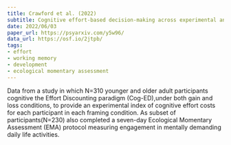 ```yaml
---
title: Crawford et al. (2022)
subtitle: Cognitive effort-based decision-making across experimental and daily life indices in younger and older adults
date: 2022/06/03
paper_url: https://psyarxiv.com/y5w96/
data_url: https://osf.io/2jtpb/
tags:
- effort
- working memory
- development
- ecological momentary assessment
---
```


Data from a study in which N=310 younger and older adult participants cognitive the Effort Discounting paradigm (Cog-ED),under both gain and loss conditions, to provide an experimental index of cognitive effort costs for each participant in each framing condition. As subset of participants(N=230) also completed a seven-day Ecological Momentary Assessment (EMA) protocol measuring engagement in mentally demanding daily life activities.
